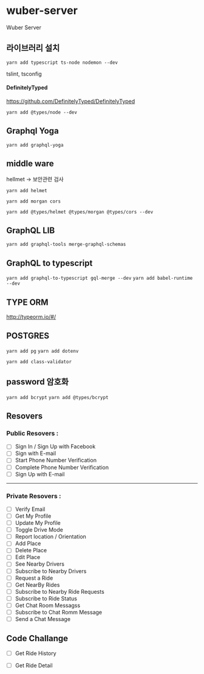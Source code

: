 # wuber-server

Wuber Server

## 라이브러리 설치

`yarn add typescript ts-node nodemon --dev`

tslint, tsconfig

#### DefinitelyTyped

https://github.com/DefinitelyTyped/DefinitelyTyped

`yarn add @types/node --dev`

## Graphql Yoga

`yarn add graphql-yoga`

## middle ware

hellmet -> 보안관련 검사

`yarn add helmet`

`yarn add morgan cors`

`yarn add @types/helmet @types/morgan @types/cors --dev`

## GraphQL LIB
`yarn add graphql-tools merge-graphql-schemas`

## GraphQL to typescript
`yarn add graphql-to-typescript gql-merge --dev`
`yarn add babel-runtime --dev`

## TYPE ORM
http://typeorm.io/#/

## POSTGRES 
`yarn add pg`
`yarn add dotenv`

`yarn add class-validator`

## password 암호화
`yarn add bcrypt`
`yarn add @types/bcrypt`


## Resovers

### Public Resovers :

- [ ] Sign In / Sign Up with Facebook
- [ ] Sign with E-mail
- [ ] Start Phone Number Verification
- [ ] Complete Phone Number Verification
- [ ] Sign Up with E-mail
---

### Private Resovers :

- [ ] Verify Email
- [ ] Get My Profile
- [ ] Update My Profile
- [ ] Toggle Drive Mode
- [ ] Report location / Orientation
- [ ] Add Place
- [ ] Delete Place
- [ ] Edit Place
- [ ] See Nearby Drivers
- [ ] Subscribe to Nearby Drivers
- [ ] Request a Ride
- [ ] Get NearBy Rides
- [ ] Subscribe to Nearby Ride Requests
- [ ] Subscribe to Ride Status
- [ ] Get Chat Room Messagss
- [ ] Subscribe to Chat Romm Message
- [ ] Send a Chat Message

## Code Challange

- [ ] Get Ride History
- [ ] Get Ride Detail

